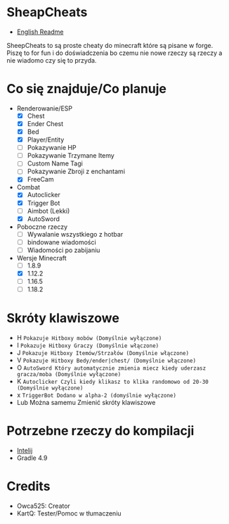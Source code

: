 # SheapCheats
- [English Readme](README.md)

SheepCheats to są proste cheaty do minecraft które są pisane w forge. Piszę to for fun i do doświadczenia bo czemu nie nowe rzeczy są rzeczy a nie wiadomo czy się to przyda.

# Co się znajduje/Co planuje
- Renderowanie/ESP
  - [x] Chest
  - [x] Ender Chest
  - [x] Bed
  - [X] Player/Entity
  - [ ] Pokazywanie HP
  - [ ] Pokazywanie Trzymane Itemy
  - [ ] Custom Name Tagi
  - [ ] Pokazywanie Zbroji z enchantami
  - [x] FreeCam
- Combat
  - [x] Autoclicker
  - [x] Trigger Bot
  - [ ] Aimbot (Lekki)
  - [x] AutoSword
- Poboczne rzeczy
  - [ ] Wywalanie wszystkiego z hotbar
  - [ ] bindowane wiadomości
  - [ ] Wiadomości po zabijaniu
- Wersje Minecraft
  - [ ] 1.8.9
  - [x] 1.12.2
  - [ ] 1.16.5
  - [ ] 1.18.2  

# Skróty klawiszowe
- H  `Pokazuje Hitboxy mobów (Domyślnie wyłączone)`
- I  `Pokazuje Hitboxy Graczy (Domyślnie włączone)`
- J  `Pokazuje Hitboxy Itemów/Strzałów (Domyślnie włączone)`
- V  `Pokazuje Hitboxy Bedy/ender|chest/ (Domyślnie włączone)`
- O  `AutoSword Który automatycznie zmienia miecz kiedy uderzasz gracza/moba (Domyślnie wyłączone)`
- K  `Autoclicker Czyli kiedy klikasz to klika randomowo od 20-30 (Domyślnie wyłączone)`
- x  `TriggerBot Dodano w alpha-2 (domyślnie wyłączone)`
- Lub Można samemu Zmienić skróty klawiszowe

# Potrzebne rzeczy do kompilacji 
- [Intelij](https://www.jetbrains.com/idea/)
- Gradle 4.9

# Credits 
- Owca525: Creator
- KartQ: Tester/Pomoc w tłumaczeniu
